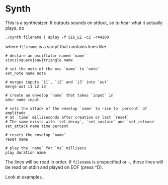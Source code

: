 # Synth

This is a synthesizer. It outputs sounds on stdout, so to hear what it actually
plays, do

    ./synth filename | aplay -f S16_LE -c2 -r44100

where `filename` is a script that contains lines like

    # declare an oscillator named `name`
    sinus|square|saw|triangle name

    # set the note of the osc `name` to `note`
    set_note name note

    # merges inputs `i1`, `i2` and `i3` into `out`
    merge out i1 i2 i3

    # create an envelop `name` that takes `input` in
    adsr name input

    # sets the attack of the envelop `name` to rise to `percent` of amplitude
    # at `time` milliseconds after creation or last `reset`
    # The same exists with `set_decay`, `set_sustain` and `set_release`
    set_attack name time percent

    # resets the envelop `name`
    reset name

    # play the `name` for `ms` millisecs
    play duration name

The lines will be read in order. If `filename` is unspecified or `-`, those
lines will be read on stdin and played on EOF (press ^D).

Look at examples.
